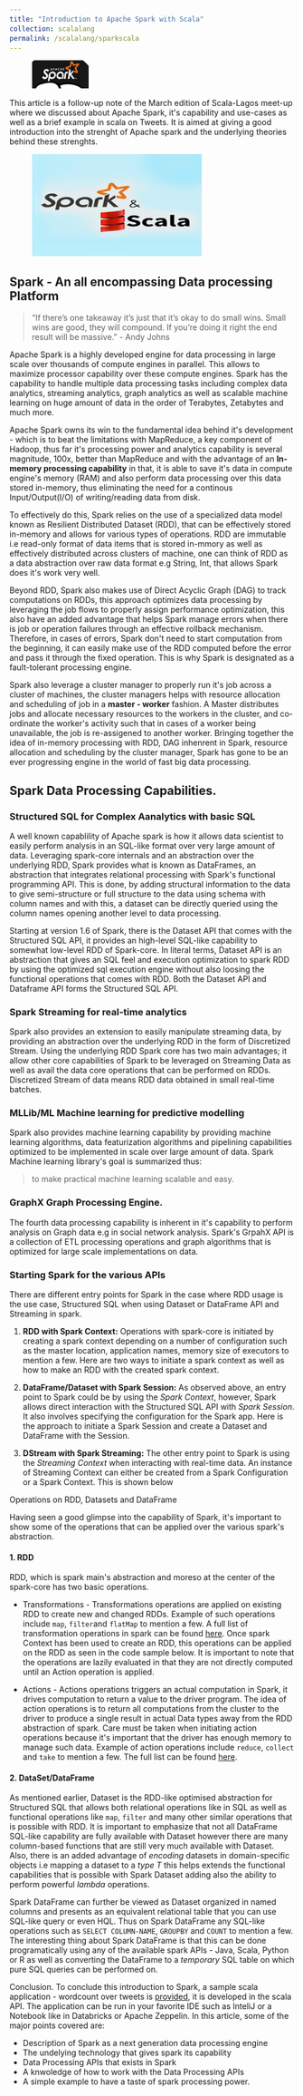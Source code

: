 ```yaml
---
title: "Introduction to Apache Spark with Scala"
collection: scalalang
permalink: /scalalang/sparkscala
---
```


<figure>
	<img src="/images/simplesparkheader.jpg" width="100" height="50">
</figure>

This article is a follow-up note of the March edition of Scala-Lagos meet-up where we discussed about Apache Spark, it's capability and use-cases as well as a brief example in scala on Tweets. It is aimed at giving a good introduction into the strenght of Apache spark and the underlying theories behind these strenghts.

<figure>
	<img src="/images/scalaspark.jpg">
</figure>

## Spark - An all encompassing Data processing Platform

> “If there’s one takeaway it’s just that it’s okay to do small wins. Small wins are good, they will compound. If you’re doing it right the end result will be massive.” - Andy Johns

Apache Spark is a highly developed engine for data processing in large scale over thousands of compute engines in parallel. This allows to maximize processor capability over these compute engines. Spark has the capability to handle multiple data processing tasks including complex data analytics, streaming analytics, graph analytics as well as scalable machine learning on huge amount of data in the order of Terabytes, Zetabytes and much more.

Apache Spark owns its win to the fundamental idea behind it's development - which is to beat the limitations with MapReduce, a key component of Hadoop, thus far it's processing power and analytics capability is several magnitude, 100x, better than MapReduce and with the advantage of an **In-memory processing capability** in that, it is able to save it's data in compute engine's memory (RAM) and also perform data processing over this data stored in-memory, thus eliminating the need for a continous Input/Output(I/O) of writing/reading data from disk.

To effectively do this, Spark relies on the use of a specialized data model known as Resilient Distributed Dataset (RDD), that can be effectively stored in-memory and allows for various types of operations. RDD are immutable i.e read-only format of data items that is stored in-mmory as well as effectively distributed across clusters of machine, one can think of RDD as a data abstraction over raw data format e.g String, Int, that allows Spark does it's work very well.

Beyond RDD, Spark also makes use of Direct Acyclic Graph (DAG) to track computations on RDDs, this approach optimizes data processing by leveraging the job flows to properly assign performance optimization, this also have an added advantage that helps Spark manage errors when there is job or operation failures through an effective rollback mechanism. Therefore, in cases of errors, Spark don't need to start computation from the beginning, it can easily make use of the RDD computed before the error and pass it through the fixed operation. This is why Spark is designated as a fault-tolerant processing engine.

Spark also leverage a cluster manager to properly run it's job across a cluster of machines, the cluster managers helps with resource allocation and scheduling of job in a **master - worker** fashion. A Master distributes jobs and allocate necessary resources to the workers in the cluster, and co-ordinate the worker's activity such that in cases of a worker being unavailable, the job is re-assigened to another worker. Bringing together the idea of in-memory processing with RDD, DAG inhenrent in Spark, resource allocation and scheduling by the cluster manager, Spark has gone to be an ever progressing engine in the world of fast big data processing.


## Spark Data Processing Capabilities.

### Structured SQL for Complex Aanalytics with basic SQL
A well known capablility of Apache spark is how it allows data scientist to easily perform analysis in an SQL-like format over very large amount of data. Leveraging spark-core internals and an abstraction over the underlying RDD, Spark provides what is known as DataFrames, an abstraction that integrates relational processing with Spark's functional programming API. This is done, by adding structural information to the data to give semi-structure or full structure to the data using schema with column names and with this, a dataset can be directly queried using the column names opening another level to data processing.

Starting at version 1.6 of Spark, there is the Dataset API that comes with the Structured SQL API, it provides an high-level SQL-like capability to somewhat low-level RDD of Spark-core. In literal terms, Dataset API is an abstraction that gives an SQL feel and execution optimization to spark RDD by using the optimized sql execution engine without also loosing the functional operations that comes with RDD. Both the Dataset API and Dataframe API forms the Structured SQL API.


### Spark Streaming for real-time analytics
Spark also provides an extension to easily manipulate streaming data, by providing an abstraction over the underlying RDD in the form of Discretized Stream. Using the underlying RDD Spark core has two main advantages; it allow other core capabilities of Spark to be leveraged on Streaming Data as well as avail the data core operations that can be performed on RDDs.
Discretized Stream of data means RDD data obtained in small real-time batches.

### MLLib/ML Machine learning for predictive modelling

Spark also provides machine learning capability by providing machine learning algorithms, data featurization algorithms and pipelining capabilities optimized to be implemented in scale over large amount of data. Spark Machine learning library's goal is summarized thus:
> to make practical machine learning scalable and easy.

### GraphX Graph Processing Engine.

The fourth data processing capability is inherent in it's capability to perform analysis on Graph data e.g in social network analysis. Spark's GrpahX API is a collection of ETL processing operations and graph algorithms that is optimized for large scale implementations on data.


### Starting Spark for the various APIs
There are different entry points for Spark in the case where RDD usage is the use case, Structured SQL when using Dataset or DataFrame API and Streaming in spark.
1. **RDD with Spark Context:**
Operations with spark-core is initiated by creating a spark context depending on a number of configuration such as the master location, application names, memory size of executors to mention a few.
Here are two ways to initiate a spark context as well as how to make an RDD with the created spark context.
<script src="https://gist.github.com/adekunleba/8f37c5d40c0da32ff71f388ad909b4c5.js"></script>

2. **DataFrame/Dataset with Spark Session:**
As observed above, an entry point to Spark could be by using the _Spark Context_, however, Spark allows direct interaction with the Structured SQL API with _Spark Session_. It also involves specifying the configuration for the Spark app.
Here is the approach to initiate a Spark Session and create a Dataset and DataFrame with the Session.
<script src="https://gist.github.com/adekunleba/e64f106d7f8a47edb23aa50eaa7fc421.js"></script>

3. **DStream with Spark Streaming:**
The other entry point to Spark is using the _Streaming Context_ when interacting with real-time data. An instance of Streaming Context can either be created from a Spark Configuration or a Spark Context. This is shown below
<script src="https://gist.github.com/adekunleba/ff97b4f7bbe8614155d86462458fa3ec.js"></script>


Operations on RDD, Datasets and DataFrame

Having seen a good glimpse into the capability of Spark, it's important to show some of the operations that can be applied over the various spark's abstraction.

#### 1. RDD

RDD, which is spark main's abstraction and moreso at the center of the spark-core has two basic operations.
 * Transformations - Transformations operations are applied on existing RDD to create new and changed RDDs. Example of such operations include `map`, `filter`and `flatMap` to mention a few. A full list of transformation operations in spark can be found [here](https://spark.apache.org/docs/latest/rdd-programming-guide.html#transformations).
 Once spark Context has been used to create an RDD, this operations can be applied on the RDD as seen in the code sample below. It is important to note that the operations are lazily evaluated in that they are not directly computed until an Action operation is applied.
 <script src="https://gist.github.com/adekunleba/ebacc4b0767298a5d0edb0bfb1194e60.js"></script>

 * Actions - Actions operations triggers an actual computation in Spark, it drives computation to return a value to the driver program. The idea of action operations is to return all computations from the cluster to the driver to produce a single result in actual Data types away from the RDD abstraction of spark. Care must be taken when initiating action operations because it's important that the driver has enough memory to manage such data. Example of action operations include `reduce`, `collect` and `take` to mention a few. The full list can be found [here](https://spark.apache.org/docs/latest/rdd-programming-guide.html#actions).

#### 2. DataSet/DataFrame

As mentioned earlier, Dataset is the RDD-like optimised abstraction for Structured SQL that allows both relational operations like in SQL as well as functional operations like `map`, `filter` and many other similar operations that is possible with RDD. It is important to emphasize that not all DataFrame SQL-like capability are fully available with Dataset however there are many column-based functions that are still very much available with Dataset. Also, there is an added advantage of _encoding_ datasets in domain-specific objects i.e mapping a dataset to a _type T_ this helps extends the functional capabilities that is possible with Spark Dataset adding also the ability to perform powerful _lambda_ operations.

Spark DataFrame can further be viewed as Dataset organized in named columns and presents as an equivalent relational table that you can use SQL-like query or even HQL. Thus on Spark DataFrame any SQL-like operations such as `SELECT COLUMN-NAME`, `GROUPBY` and `COUNT` to mention a few. The interesting thing about Spark DataFrame is that this can be done programatically using any of the available spark APIs - Java, Scala, Python or R as well as converting the DataFrame to a _temporary_ SQL table on which pure SQL queries can be performed on.

Conclusion.
To conclude this introduction to Spark, a sample scala application - wordcount over tweets is [provided](https://github.com/LagosScala/introduction-scala-spark), it is developed in the scala API. The application can be run in your favorite IDE such as InteliJ or a Notebook like in Databricks or Apache Zeppelin.
In this article, some of the major points covered are:
* Description of Spark as a next generation data processing engine
* The undelying technology that gives spark its capability
* Data Processing APIs that exists in Spark
* A knwoledge of how to work with the Data Processing APIs
* A simple example to have a taste of spark processing power.
